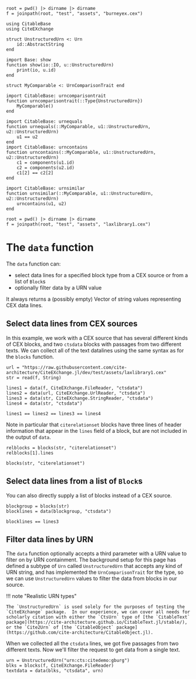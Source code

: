 ```@setup data
root = pwd() |> dirname |> dirname
f = joinpath(root, "test", "assets", "burneyex.cex")

using CitableBase
using CiteEXchange

struct UnstructuredUrn <: Urn
    id::AbstractString
end

import Base: show
function show(io::IO, u::UnstructuredUrn)
    print(io, u.id)
end

struct MyComparable <: UrnComparisonTrait end

import CitableBase: urncomparisontrait
function urncomparisontrait(::Type{UnstructuredUrn})
    MyComparable()
end

import CitableBase: urnequals
function urnequals(::MyComparable, u1::UnstructuredUrn, u2::UnstructuredUrn)
    u1 == u2
end
import CitableBase: urncontains
function urncontains(::MyComparable, u1::UnstructuredUrn, u2::UnstructuredUrn)
    c1 = components(u1.id)
    c2 = components(u2.id)
    c1[2] == c2[2]
end

import CitableBase: urnsimilar
function urnsimilar(::MyComparable, u1::UnstructuredUrn, u2::UnstructuredUrn)
    urncontains(u1, u2)
end

root = pwd() |> dirname |> dirname
f = joinpath(root, "test", "assets", "laxlibrary1.cex")

```

# The `data` function

The `data` function can:

- select data lines for a specified block type from a CEX source or from a list of `Block`s 
- optionally filter data by a URN value

It always returns a (possibly empty) Vector of string values representing CEX data lines.

## Select data lines from CEX sources

In this example, we work with a CEX source that has several different kinds of CEX blocks, and two `ctsdata` blocks with passages from two different texts.  We can collect all of the text datalines using the same syntax as for the `blocks` function.
 

```@example data
url = "https://raw.githubusercontent.com/cite-architecture/CiteEXchange.jl/dev/test/assets/laxlibrary1.cex"
str = read(f, String)

lines1 = data(f, CiteEXchange.FileReader, "ctsdata")
lines2 = data(url, CiteEXchange.UrlReader, "ctsdata")
lines3 = data(str, CiteEXchange.StringReader, "ctsdata")
lines4 = data(str, "ctsdata")
```
```@example data
lines1 == lines2 == lines3 == lines4
```


Note in particular that `citerelationset` blocks have three  lines of header information that appear in the `lines` field of a block, but are not included in the output of `data`.

```@example data
relblocks = blocks(str, "citerelationset")
relblocks[1].lines
```

```@example data
blocks(str, "citerelationset")
```

## Select data lines from a list of `Block`s

You can also directly supply a list of blocks instead of a CEX source.

```@example data
blockgroup = blocks(str)
blocklines = data(blockgroup, "ctsdata")
```

```@example data
blocklines == lines3
```

## Filter data lines by URN

The `data` function optionally accepts a third parameter with a URN value to filter on by URN containment.  The background setup for this page has defined a subtype of `Urn` called `UnstructuredUrn` that accepts any kind of URN string, and has implemented the `UrnComparisonTrait` for the type, so we can use `UnstructuredUrn` values to filter the data from blocks in our source.

!!! note "Realistic URN types"

    The `UnstructuredUrn` is used solely for the purposes of testing the `CiteEXchange` package.  In our experience, we can cover all needs for scholarly citation with either the `CtsUrn` type of [the `CitableText` package](https://cite-architecture.github.io/CitableText.jl/stable/), or the `Cite2Urn` of [the `CitableObject` package](https://github.com/cite-architecture/CitableObject.jl).


When we collected all the `ctsdata` lines, we got five passages from two different texts.  Now we'll filter the request to get data from a single text.

```@example data
urn = UnstructuredUrn("urn:cts:citedemo:gburg")
blks = blocks(f, CiteEXchange.FileReader)
textdata = data(blks, "ctsdata", urn)
``` 
